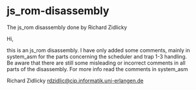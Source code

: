 # js_rom-disassembly
The js_rom disassembly done by Richard Zidlicky

Hi,

this is an js_rom disassembly. I have only added some comments,
mainly in system_asm for the parts concerning the scheduler and
trap 1-3 handling. Be aware that there are still some misleading
or incorrect comments in all parts of the disassembly. For more
info read the comments in system_asm


Richard Zidlicky
rdzidlic@cip.informatik.uni-erlangen.de
